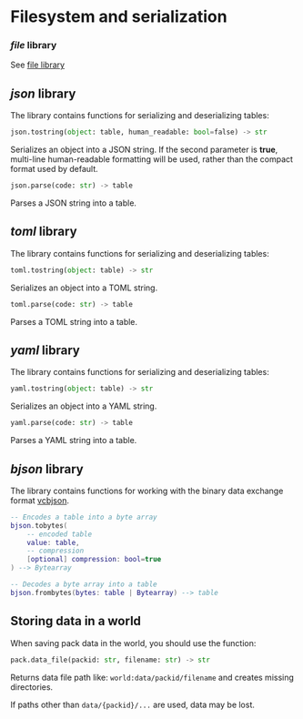 # Filesystem and serialization

### *file* library

See [file library](builtins/libfile.md)

## *json* library

The library contains functions for serializing and deserializing tables:

```python
json.tostring(object: table, human_readable: bool=false) -> str
```

Serializes an object into a JSON string. If the second parameter is **true**, multi-line human-readable formatting will be used, rather than the compact format used by default.

```python
json.parse(code: str) -> table
```

Parses a JSON string into a table.

## *toml* library

The library contains functions for serializing and deserializing tables:

```python
toml.tostring(object: table) -> str
```

Serializes an object into a TOML string.

```python
toml.parse(code: str) -> table
```

Parses a TOML string into a table.

## *yaml* library

The library contains functions for serializing and deserializing tables:

```python
yaml.tostring(object: table) -> str
```

Serializes an object into a YAML string.

```python
yaml.parse(code: str) -> table
```

Parses a YAML string into a table.

## *bjson* library

The library contains functions for working with the binary data exchange format [vcbjson](../../specs/binary_json_spec.md).

```lua
-- Encodes a table into a byte array
bjson.tobytes(
    -- encoded table
    value: table,
    -- compression
    [optional] compression: bool=true
) --> Bytearray

-- Decodes a byte array into a table
bjson.frombytes(bytes: table | Bytearray) --> table
```

## Storing data in a world

When saving pack data in the world, you should use the function:

```python
pack.data_file(packid: str, filename: str) -> str
```

Returns data file path like: `world:data/packid/filename`
and creates missing directories.

If paths other than `data/{packid}/...` are used, data may be lost.

